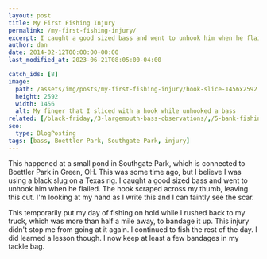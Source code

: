 ```yaml
---
layout: post
title: My First Fishing Injury
permalink: /my-first-fishing-injury/
excerpt: I caught a good sized bass and went to unhook him when he flailed. The hook scraped across my thumb, leaving this cut. I'm looking at my hand as I write this and I can faintly see the scar.
author: dan
date: 2014-02-12T00:00:00+00:00
last_modified_at: 2023-06-21T08:05:00-04:00

catch_ids: [8]
image:
  path: /assets/img/posts/my-first-fishing-injury/hook-slice-1456x2592.jpg
  height: 2592
  width: 1456
  alt: My finger that I sliced with a hook while unhooked a bass
related: [/black-friday,/3-largemouth-bass-observations/,/5-bank-fishing-tips/,]
seo:
  type: BlogPosting
tags: [bass, Boettler Park, Southgate Park, injury]
---
```

This happened at a small pond in Southgate Park, which is connected to Boettler Park in Green, OH. This was some time ago, but I believe I was using a black slug on a Texas rig. I caught a good sized bass and went to unhook him when he flailed. The hook scraped across my thumb, leaving this cut. I'm looking at my hand as I write this and I can faintly see the scar.

This temporarily put my day of fishing on hold while I rushed back to my truck, which was more than half a mile away, to bandage it up. This injury didn't stop me from going at it again. I continued to fish the rest of the day. I did learned a lesson though. I now keep at least a few bandages in my tackle bag.
